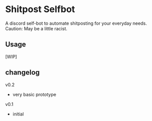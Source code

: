 # Shitpost Selfbot


A discord self-bot to automate shitposting for your everyday needs. Caution: May be a little racist.

## Usage
[WIP]

## changelog

v0.2
- very basic prototype

v0.1
- initial
